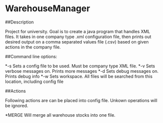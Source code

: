 # WarehouseManager

##Description

Project for university. Goal is to create a java program that handles XML files. It takes in one company type .xml configuration file, then prints out desired output on a comma separated values file (.csv) based on given actions in the company file.

##Command line options:

*-s <file> 	Sets a config file to be used. Must be company type XML file.
*-v			Sets verbose messages on. Prints more messages
*-d			Sets debug messages on. Prints debug info
*-w <path>	Sets workspace. All files will be searched from this location, including config file

##Actions

Following actions are can be placed into config file. Unkown operations will be ignored.

*MERGE		Will merge all warehouse stocks into one file.

